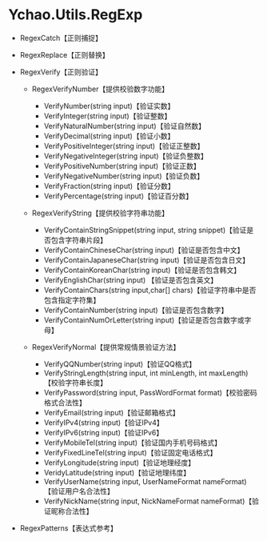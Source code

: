 # Ychao.Utils.RegExp


- RegexCatch【正则捕捉】
 


- RegexReplace【正则替换】



- RegexVerify【正则验证】
   - RegexVerifyNumber【提供校验数字功能】
     - VerifyNumber(string input)【验证实数】
     - VerifyInteger(string input)【验证整数】
     - VerifyNaturalNumber(string input)【验证自然数】
     - VerifyDecimal(string input)【验证小数】
     - VerifyPositiveInteger(string input)【验证正整数】
     - VerifyNegativeInteger(string input)【验证负整数】
     - VerifyPositiveNumber(string input)【验证正数】
     - VerifyNegativeNumber(string input)【验证负数】
     - VerifyFraction(string input)【验证分数】
     - VerifyPercentage(string input)【验证百分数】
   
   - RegexVerifyString【提供校验字符串功能】
     - VerifyContainStringSnippet(string input, string snippet)【验证是否包含字符串片段】
     - VerifyContainChineseChar(string input)【验证是否包含中文】
     - VerifyContainJapaneseChar(string input)【验证是否包含日文】
     - VerifyContainKoreanChar(string input)【验证是否包含韩文】
     - VerifyEnglishChar(string input) 【验证是否包含英文】
     - VerifyContainChars(string input,char[] chars)【验证字符串中是否包含指定字符集】
     - VerifyContainNumber(string input)【验证是否包含数字】
     - VerifyContainNumOrLetter(string input)【验证是否包含数字或字母】
     
   - RegexVerifyNormal【提供常规情景验证方法】
     - VerifyQQNumber(string input)【验证QQ格式】
     - VerifyStringLength(string input, int minLength, int maxLength)【校验字符串长度】
     - VerifyPassword(string input, PassWordFormat format)【校验密码格式合法性】
     - VerifyEmail(string input)【验证邮箱格式】
     - VerifyIPv4(string input)【验证IPv4】
     - VerifyIPv6(string input)【验证IPv6】
     - VerifyMobileTel(string input)【验证国内手机号码格式】
     - VerifyFixedLineTel(string input)【验证固定电话格式】
     - VerifyLongitude(string input)【验证地理经度】
     - VeridyLatitude(string input)【验证地理纬度】
     - VerifyUserName(string input, UserNameFormat nameFormat)【验证用户名合法性】
     - VerifyNickName(string input, NickNameFormat nameFormat)【验证昵称合法性】

- RegexPatterns【表达式参考】

